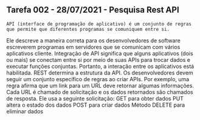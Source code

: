 ## Tarefa 002 - 28/07/2021 - Pesquisa Rest API

    API (interface de programação de aplicativo) é um conjunto de regras que permite que diferentes programas se comuniquem entre si.
Ele descreve a maneira correta para os desenvolvedores de software escreverem programas em servidores que se comunicam com vários
aplicativos cliente.
    Integração de API significa que alguns aplicativos (dois ou mais) se conectam entre si por meio de suas APIs para trocar dados e
executar funções conjuntas. Portanto, a interação entre os aplicativos está habilitada.
    REST determina a estrutura da API. Os desenvolvedores devem seguir um conjunto específico de regras ao criar APIs. Por exemplo, uma
regra afirma que um link para um URL deve retornar algumas informações. Cada URL é chamado de solicitação e os dados retornados são
chamados de resposta.
    Ele usa a seguinte solicitação:
            GET para obter dados
            PUT altera o estado dos dados
            POST para criar dados Método
            DELETE para eliminar dados
